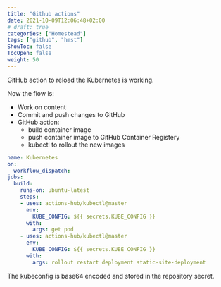 ```yaml
---
title: "Github actions"
date: 2021-10-09T12:06:48+02:00
# draft: true
categories: ["Homestead"]
tags: ["github", "hmst"]
ShowToc: false
TocOpen: false
weight: 50
---
```


GitHub action to reload the Kubernetes is working.

Now the flow is:
* Work on content
* Commit and push changes to GitHub
* GitHub action:
  * build container image
  * push container image to GitHub Container Registery
  * kubectl to rollout the new images


```yaml
name: Kubernetes
on:
  workflow_dispatch:
jobs:
  build:
    runs-on: ubuntu-latest
    steps:
    - uses: actions-hub/kubectl@master
      env:
        KUBE_CONFIG: ${{ secrets.KUBE_CONFIG }}
      with:
        args: get pod
    - uses: actions-hub/kubectl@master
      env:
        KUBE_CONFIG: ${{ secrets.KUBE_CONFIG }}
      with:
        args: rollout restart deployment static-site-deployment
``` 

The kubeconfig is base64 encoded and stored in the repository secret.
